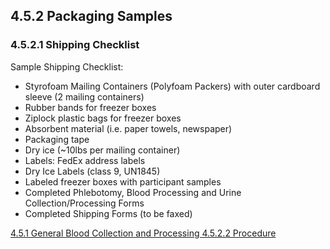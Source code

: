## 4.5.2 Packaging Samples

### 4.5.2.1 Shipping Checklist

Sample Shipping Checklist:

* Styrofoam Mailing Containers (Polyfoam Packers) with outer cardboard sleeve (2 mailing containers) 
* Rubber bands for freezer boxes
* Ziplock plastic bags for freezer boxes	
* Absorbent material (i.e. paper towels, newspaper)
* Packaging tape
* Dry ice (~10lbs per mailing container)
* Labels:  FedEx address labels 
* Dry Ice Labels (class 9, UN1845)
* Labeled freezer boxes with participant samples
* Completed Phlebotomy, Blood Processing and Urine Collection/Processing Forms 
* Completed Shipping Forms (to be faxed)


<div class="center">
<div class="btn-group">
  <a href=":pages_path:/manuals/blood-collection-processing/4-05-01-general.md" class="btn btn-default">
    <span class="glyphicon glyphicon-chevron-left"></span>
    4.5.1 General
  </a>

  <a href=":pages_path:/manuals/blood-collection-processing" class="btn btn-default">
    <span class="glyphicon glyphicon-chevron-up"></span>
    Blood Collection and Processing
  </a>

  <a href=":pages_path:/manuals/blood-collection-processing/4-05-02-02-procedure.md" class="btn btn-success">
    4.5.2.2 Procedure
    <span class="glyphicon glyphicon-chevron-right"></span>
  </a>
</div>
</div>